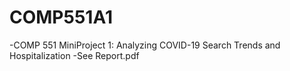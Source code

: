 # COMP551A1
-COMP 551 MiniProject 1: Analyzing COVID-19 Search Trends and Hospitalization
-See Report.pdf
